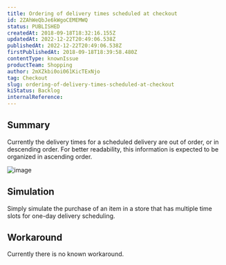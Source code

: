 ```yaml
---
title: Ordering of delivery times scheduled at checkout
id: 2ZAhWeQbJe6kWgoCEMEMWQ
status: PUBLISHED
createdAt: 2018-09-18T18:32:16.155Z
updatedAt: 2022-12-22T20:49:06.538Z
publishedAt: 2022-12-22T20:49:06.538Z
firstPublishedAt: 2018-09-18T18:39:58.480Z
contentType: knownIssue
productTeam: Shopping
author: 2mXZkbi0oi061KicTExNjo
tag: Checkout
slug: ordering-of-delivery-times-scheduled-at-checkout
kiStatus: Backlog
internalReference: 
---
```


## Summary

Currently the delivery times for a scheduled delivery are out of order, or in descending order. For better readability, this information is expected to be organized in ascending order.

![image](https://images.ctfassets.net/alneenqid6w5/dpGWYjydIAiC2i4qEigsm/0334f47a61fa7dcc4defe1cde08d616b/image.png)

## Simulation

Simply simulate the purchase of an item in a store that has multiple time slots for one-day delivery scheduling.

## Workaround

Currently there is no known workaround.

